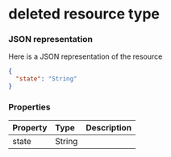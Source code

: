 # deleted resource type



### JSON representation

Here is a JSON representation of the resource

<!-- {
  "blockType": "resource",
  "optionalProperties": [

  ],
  "@odata.type": "microsoft.graph.deleted"
}-->

```json
{
  "state": "String"
}

```
### Properties
| Property	   | Type	|Description|
|:---------------|:--------|:----------|
|state|String||

<!-- uuid: 5fb47f5a-ff0f-42c7-82e0-6a1341598684
2015-10-16 23:06:04 UTC -->
<!-- {
  "type": "#page.annotation",
  "description": "deleted resource",
  "keywords": "",
  "section": "documentation",
  "tocPath": ""
}-->